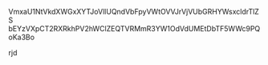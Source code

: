 VmxaU1NtVkdXWGxXYTJoVllUQndVbFpyVWtOVVJrVjVUbGRHYWsxcldrTlZS
bEYzVXpCT2RXRkhPV2hWClZEQTVRMmR3YW1OdVdUMEtDbTF5WWc9PQoKa3Bo

rjd